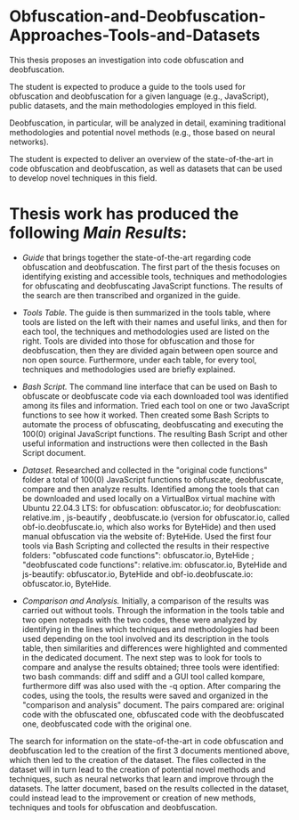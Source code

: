 # Obfuscation-and-Deobfuscation-Approaches-Tools-and-Datasets

This thesis proposes an investigation into code obfuscation and deobfuscation.

The student is expected to produce a guide to the tools used for obfuscation and deobfuscation for a given language (e.g., JavaScript), public datasets, and the main methodologies employed in this field.

Deobfuscation, in particular, will be analyzed in detail, examining traditional methodologies and potential novel methods (e.g., those based on neural networks).

The student is expected to deliver an overview of the state-of-the-art in code obfuscation and deobfuscation, as well as datasets that can be used to develop novel techniques in this field.


# Thesis work has produced the following *Main Results*:

  * *Guide* that brings together the state-of-the-art regarding code obfuscation and deobfuscation.
  The first part of the thesis focuses on identifying existing and accessible tools, techniques and methodologies for obfuscating and deobfuscating JavaScript functions. The results of the search are then transcribed and organized in the guide. 
  
  * *Tools Table.*
  The guide is then summarized in the tools table, where tools are listed on the left with their names and useful links, and then for each tool, the techniques and methodologies used are listed on the right. Tools are divided into those for obfuscation and those for deobfuscation, then they are divided again between open source and non open source. Furthermore, under each table, for every tool, techniques and methodologies used are briefly explained.
  
  * *Bash Script.*
  The command line interface that can be used on Bash to obfuscate or deobfuscate code via each downloaded tool was identified among its files and information. Tried each tool on one or two JavaScript functions to see how it worked. Then created some Bash Scripts to automate the process of obfuscating, deobfuscating and executing the 100(0) original JavaScript functions.
  The resulting Bash Script and other useful information and instructions were then collected in the Bash Script document.
  
  * *Dataset.*
  Researched and collected in the "original code functions" folder a total of 100(0) JavaScript functions to obfuscate, deobfuscate, compare and then analyze results.
  Identified among the tools that can be downloaded and used locally on a VirtualBox virtual machine with Ubuntu 22.04.3 LTS: for obfuscation: obfuscator.io; for deobfuscation: relative.im , js-beautify , deobfuscate.io (version for obfuscator.io, called obf-io.deobfuscate.io, which also works for ByteHide) and then used manual obfuscation via the website of: ByteHide.
  Used the first four tools via Bash Scripting and collected the results in their respective folders: "obfuscated code functions": obfuscator.io, ByteHide ; "deobfuscated code functions": relative.im: obfuscator.io, ByteHide and js-beautify: obfuscator.io, ByteHide and obf-io.deobfuscate.io: obfuscator.io, ByteHide.
  
  * *Comparison and Analysis.*
  Initially, a comparison of the results was carried out without tools. Through the information in the tools table and two open notepads with the two codes, these were analyzed by identifying in the lines which techniques and methodologies had been used depending on the tool involved and its description in the tools table, then similarities and differences were highlighted and commented in the dedicated document.
  The next step was to look for tools to compare and analyse the results obtained; three tools were identified: two bash commands: diff and sdiff and a GUI tool called kompare, furthermore diff was also used with the -q option. After comparing the codes, using the tools, the results were saved and organized in the "comparison and analysis" document.
  The pairs compared are: original code with the obfuscated one, obfuscated code with the deobfuscated one, deobfuscated code with the original one.

The search for information on the state-of-the-art in code obfuscation and deobfuscation led to the creation of the first 3 documents mentioned above, which then led to the creation of the dataset. The files collected in the dataset will in turn lead to the creation of potential novel methods and techniques, such as neural networks that learn and improve through the datasets. The latter document, based on the results collected in the dataset, could instead lead to the improvement or creation of new methods, techniques and tools for obfuscation and deobfuscation.
